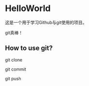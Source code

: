 # HelloWorld

这是一个用于学习Github与git使用的项目。

git真棒！

## How to use git?

git clone

git commit

git push

